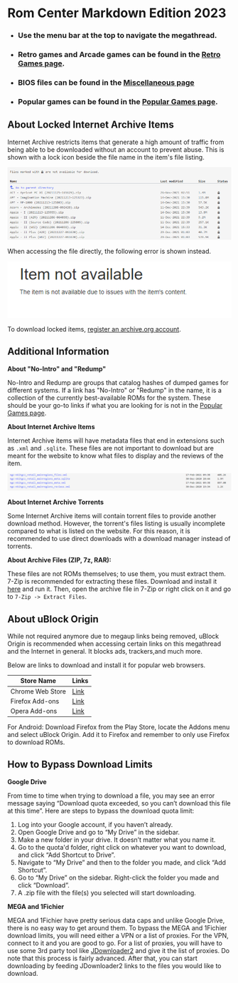 # **Rom Center Markdown Edition 2023**

- ### Use the menu bar at the top to navigate the megathread.
- ### Retro games and Arcade games can be found in the [Retro Games page](/megathread/retro).
- ### BIOS files can be found in the [Miscellaneous page](/megathread/misc)
- ### Popular games can be found in the [Popular Games page](/megathread/popular).

## **About Locked Internet Archive Items**
Internet Archive restricts items that generate a high amount of traffic from being able to be downloaded without an account to prevent abuse. This is shown with a lock icon beside the file name in the item's file listing.

![IALOCK](img/internetarchivelock.png)

When accessing the file directly, the following error is shown instead.

![IALOCKFILE](img/internetarchivelockfile.png)

To download locked items, [register an archive.org account](https://archive.org/account/signup).

## **Additional Information**

**About "No-Intro" and "Redump"**

No-Intro and Redump are groups that catalog hashes of dumped games for different systems. If a link has "No-Intro" or "Redump" in the name, it is a collection of the currently best-available ROMs for the system. These should be your go-to links if what you are looking for is not in the [Popular Games page](/megathread/popular).

**About Internet Archive Items**

Internet Archive items will have metadata files that end in extensions such as `.xml` and `.sqlite`. These files are not important to download but are meant for the website to know what files to display and the reviews of the item.

![IAMETA](img/internetarchivemetadata.png)

**About Internet Archive Torrents**

Some Internet Archive items will contain torrent files to provide another download method. However, the torrent's files listing is usually incomplete compared to what is listed on the website. For this reason, it is recommended to use direct downloads with a download manager instead of torrents.

**About Archive Files (ZIP, 7z, RAR):**

These files are not ROMs themselves; to use them, you must extract them. 7-Zip is recommended for extracting these files. Download and install it [here](https://www.7-zip.org/) and run it. Then, open the archive file in 7-Zip or right click on it and go to `7-Zip -> Extract Files`.

## **About uBlock Origin**

While not required anymore due to megaup links being removed, uBlock Origin is recommended when accessing certain links on this megathread and the Internet in general. It blocks ads, trackers,and much more.

Below are links to download and install it for popular web browsers.

|**Store Name**|**Links**|
| ------ | ------ |
| Chrome Web Store | [Link](https://chrome.google.com/webstore/detail/ublock-origin/cjpalhdlnbpafiamejdnhcphjbkeiagm?hl=en) |
| Firefox Add-ons | [Link](https://addons.mozilla.org/en-US/android/addon/ublock-origin/) |
| Opera Add-ons | [Link](https://addons.opera.com/en/extensions/details/ublock/) |

For Android: Download Firefox from the Play Store, locate the Addons menu and select uBlock Origin. Add it to Firefox and remember to only use Firefox to download ROMs.

## **How to Bypass Download Limits**

**Google Drive**

From time to time when trying to download a file, you may see an error message saying “Download quota exceeded, so you can’t download this file at this time”. Here are steps to bypass the download quota limit:

1. Log into your Google account, if you haven’t already.
2. Open Google Drive and go to “My Drive” in the sidebar.
3. Make a new folder in your drive. It doesn’t matter what you name it.
4. Go to the quota'd folder, right click on whatever you want to download, and click “Add Shortcut to Drive”.
5. Navigate to “My Drive” and then to the folder you made, and click “Add Shortcut”.
6. Go to “My Drive” on the sidebar. Right-click the folder you made and click “Download”.
7. A .zip file with the file(s) you selected will start downloading.

**MEGA and 1Fichier**

MEGA and 1Fichier have pretty serious data caps and unlike Google Drive, there is no easy way to get around them. To bypass the MEGA and 1Fichier download limits, you will need either a VPN or a list of proxies. For the VPN, connect to it and you are good to go. For a list of proxies, you will have to use some 3rd party tool like [JDownloader2](https://jdownloader.org/jdownloader2) and give it the list of proxies. Do note that this process is fairly advanced. After that, you can start downloading by feeding JDownloader2 links to the files you would like to download.
